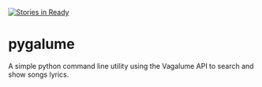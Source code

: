 [![Stories in Ready](https://badge.waffle.io/indacode/pygalume.svg?label=ready&title=Ready)](http://waffle.io/indacode/pygalume)
# pygalume
A simple python command line utility using the Vagalume API to search and show songs lyrics.

